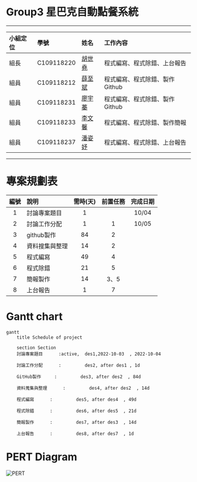 # Group3 星巴克自動點餐系統
***
| 小組定位      | 學號             |姓名      | 工作內容    |
| :----------- | :--------------- | :------  | :---------- |
| 組長         | C109118220 |[胡世堯](https://github.com/SHIH-yao)   |程式編寫、程式除錯、上台報告|
| 組員         | C109118212 |[薛至斌](https://github.com/angus426)   |程式編寫、程式除錯、製作Github|
| 組員         | C109118231 |[廖宇蓁](https://github.com/yuzhena)    |程式編寫、程式除錯、製作Github|
| 組員         | C109118233 |[李文馨](https://github.com/C109118233) |程式編寫、程式除錯、製作簡報|
| 組員         | C109118237 |[潘姿妤](https://github.com/Zhiyupan237)|程式編寫、程式除錯、上台報告|
***
# 專案規劃表
| 編號 | 說明 | 需時(天) | 前置任務 | 完成日期 |
| :--: | :---| :------: | :-----: | :-----: |
|1|討論專案題目|1||10/04|
|2|討論工作分配|1|1|10/05|
|3|github製作|84|2|
|4|資料搜集與整理|14|2|
|5|程式編寫|49|4|
|6|程式除錯|21|5|
|7|簡報製作|14|3、5|
|8|上台報告|1|7|

# Gantt chart
```mermaid
gantt
    title Schedule of project

    section Section
    討論專案題目      :active,  des1,2022-10-03  , 2022-10-04
    
    討論工作分配      :         des2, after des1 , 1d
    
    GitHub製作     :         des3, after des2  , 84d
    
    資料蒐集與整理      :         des4, after des2  , 14d
    
    程式編寫      :         des5, after des4  , 49d
    
    程式除錯      :         des6, after des5  , 21d
    
    簡報製作      :         des7, after des3  , 14d
    
    上台報告      :         des8, after des7  , 1d
```
# PERT Diagram
![PERT](https://github.com/Zhiyupan237/Group5/blob/main/PERT_schedule.png)


